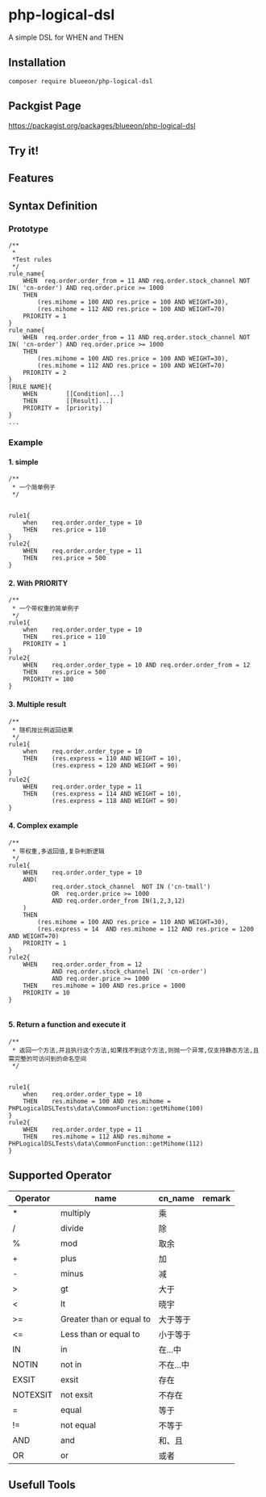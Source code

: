 # php-logical-dsl

A simple DSL for WHEN and THEN

## Installation

```
composer require blueeon/php-logical-dsl
```
## Packgist Page

https://packagist.org/packages/blueeon/php-logical-dsl

## Try it!

## Features
## Syntax Definition
### Prototype

```
/**
 *
 *Test rules
 */
rule_name{
    WHEN  req.order.order_from = 11 AND req.order.stock_channel NOT IN( 'cn-order') AND req.order.price >= 1000
    THEN
        (res.mihome = 100 AND res.price = 100 AND WEIGHT=30),
        (res.mihome = 112 AND res.price = 100 AND WEIGHT=70)
    PRIORITY = 1
}
rule_name{
    WHEN  req.order.order_from = 11 AND req.order.stock_channel NOT IN( 'cn-order') AND req.order.price >= 1000
    THEN
        (res.mihome = 100 AND res.price = 100 AND WEIGHT=30),
        (res.mihome = 112 AND res.price = 100 AND WEIGHT=70)
    PRIORITY = 2
}
[RULE NAME]{
    WHEN        [[Condition]...]
    THEN        [[Result]...]
    PRIORITY =  [priority]
}
...

```

### Example

#### 1. simple
```
/**
 * 一个简单例子
 */


rule1{
    when    req.order.order_type = 10
    THEN    res.price = 110
}
rule2{
    WHEN    req.order.order_type = 11
    THEN    res.price = 500
}
```
#### 2. With PRIORITY
```
/**
 * 一个带权重的简单例子
 */
rule1{
    when    req.order.order_type = 10
    THEN    res.price = 110
    PRIORITY = 1
}
rule2{
    WHEN    req.order.order_type = 10 AND req.order.order_from = 12
    THEN    res.price = 500
    PRIORITY = 100
}
```
#### 3. Multiple result
```
/**
 * 随机按比例返回结果
 */
rule1{
    when    req.order.order_type = 10
    THEN    (res.express = 110 AND WEIGHT = 10),
            (res.express = 120 AND WEIGHT = 90)
}
rule2{
    WHEN    req.order.order_type = 11
    THEN    (res.express = 114 AND WEIGHT = 10),
            (res.express = 118 AND WEIGHT = 90)
}
```
#### 4. Complex example
```
/**
 * 带权重,多返回值,复杂判断逻辑
 */
rule1{
    WHEN    req.order.order_type = 10
    AND(
            req.order.stock_channel  NOT IN ('cn-tmall')
            OR  req.order.price >= 1000
            AND req.order.order_from IN(1,2,3,12)
    )
    THEN
        (res.mihome = 100 AND res.price = 110 AND WEIGHT=30),
        (res.express = 14  AND res.mihome = 112 AND res.price = 1200 AND WEIGHT=70)
    PRIORITY = 1
}
rule2{
    WHEN    req.order.order_from = 12 
            AND req.order.stock_channel IN( 'cn-order') 
            AND req.order.price >= 1000
    THEN    res.mihome = 100 AND res.price = 1000
    PRIORITY = 10
}


```

#### 5. Return a function and execute it
```
/**
 * 返回一个方法,并且执行这个方法,如果找不到这个方法,则抛一个异常,仅支持静态方法,且需完整的可访问到的命名空间
 */


rule1{
    when    req.order.order_type = 10
    THEN    res.mihome = 100 AND res.mihome = PHPLogicalDSLTests\data\CommonFunction::getMihome(100)
}
rule2{
    WHEN    req.order.order_type = 11
    THEN    res.mihome = 112 AND res.mihome = PHPLogicalDSLTests\data\CommonFunction::getMihome(112)
}
```
## Supported Operator

Operator|name|cn_name|remark    
---|---|---|--- 
*|multiply|乘|
/|divide|除|
%|mod|取余|
+|plus|加|
-|minus|减|
>|gt|大于|
<|lt|晓宇|
>=|Greater than or equal to|大于等于|
<=|Less than or equal to|小于等于|
IN|in|在...中|
NOTIN|not in |不在...中|
EXSIT|exsit|存在|
NOTEXSIT|not exsit|不存在|
=|equal|等于|
!=|not equal|不等于|
AND|and|和、且|
OR|or|或者|


## Usefull Tools

